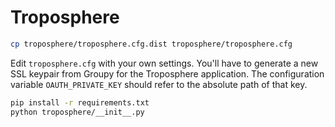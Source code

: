 Troposphere
===========

```bash
cp troposphere/troposphere.cfg.dist troposphere/troposphere.cfg
```

Edit `troposphere.cfg` with your own settings. You'll have to generate a new
SSL keypair from Groupy for the Troposphere application. The configuration
variable `OAUTH_PRIVATE_KEY` should refer to the absolute path of that key.

```bash
pip install -r requirements.txt
python troposphere/__init__.py
```
